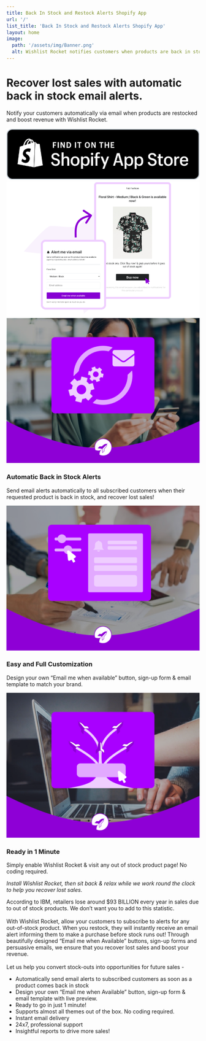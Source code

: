 ```yaml
---
title: Back In Stock and Restock Alerts Shopify App
url: '/'
list_title: 'Back In Stock and Restock Alerts Shopify App'
layout: home
image:
  path: '/assets/img/Banner.png'
  alt: Wishlist Rocket notifies customers when products are back in stock
---
```


<div class="home-wrapper">
  <div class="home-wrapper-header">
    <h1 class="page-heading">Recover lost sales with automatic back in stock email alerts.<br/></h1>
    <p>Notify your customers automatically via email when products are restocked and boost revenue with Wishlist Rocket.</p>
    <div class="store-badge-container">
      <a href="https://apps.shopify.com/back-in-stock-restock-alerts" class="store-badge-link">
        <img src="/assets/img/StoreBadge.png" class="store-badge-image" alt="Shopify app listing page button" />
      </a>
    </div>
  </div>
  <div>
    <img src="/assets/img/Banner.png" class="banner-image" alt="Invoice Falcon banner with invoice samples" />
  </div>
</div>
<div class="features-container">
  <div class="feature">
    <img src="/assets/img/KB1.png" class="feature-image" alt="Automatic Back in Stock Alerts for your Shopify store" />
    <h3 class="feature-title">Automatic Back in Stock Alerts</h3>
    <p class="feature-description">Send email alerts automatically to all subscribed customers when their requested product is back in stock, and recover lost sales!</p>
  </div>
  <div class="feature">
    <img src="/assets/img/KB2.png" class="feature-image" alt="Easy and Full Customization for your Shopify store" />
    <h3 class="feature-title">Easy and Full Customization</h3>
    <p class="feature-description">Design your own “Email me when available” button, sign-up form & email template to match your brand.</p>
  </div>
  <div class="feature">
    <img src="/assets/img/KB3.png" class="feature-image" alt="Ready in 1 Minute Shopify app" />
    <h3 class="feature-title">Ready in 1 Minute</h3>
    <p class="feature-description">Simply enable Wishlist Rocket & visit any out of stock product page! No coding required.</p>
  </div>
</div>
<div class="testimonial">
  <i>Install Wishlist Rocket, then sit back & relax while we work round the clock to help you recover lost sales.</i>
</div>
<div class="content">
  <p>According to IBM, retailers lose around $93 BILLION every year in sales due to out of stock products. We don’t want you to add to this statistic.<br/><br/>With Wishlist Rocket, allow your customers to subscribe to alerts for any out-of-stock product. When you restock, they will instantly receive an email alert informing them to make a purchase before stock runs out! Through beautifully designed “Email me when Available” buttons, sign-up forms and persuasive emails, we ensure that you recover lost sales and boost your revenue.<br/><br/> Let us help you convert stock-outs into opportunities for future sales -<br/>
    <ul>
      <li>Automatically send email alerts to subscribed customers as soon as a product comes back in stock</li>
      <li>Design your own “Email me when Available” button, sign-up form & email template with live preview.</li>
      <li>Ready to go in just 1 minute!</li>
      <li>Supports almost all themes out of the box. No coding required.</li>
      <li>Instant email delivery</li>
      <li>24x7, professional support</li>
      <li>Insightful reports to drive more sales!</li>
    </ul>
  </p>
</div>
